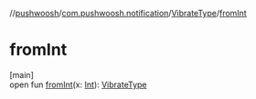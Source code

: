 //[pushwoosh](../../../index.md)/[com.pushwoosh.notification](../index.md)/[VibrateType](index.md)/[fromInt](from-int.md)

# fromInt

[main]\
open fun [fromInt](from-int.md)(x: [Int](https://kotlinlang.org/api/latest/jvm/stdlib/kotlin-stdlib/kotlin/-int/index.html)): [VibrateType](index.md)
